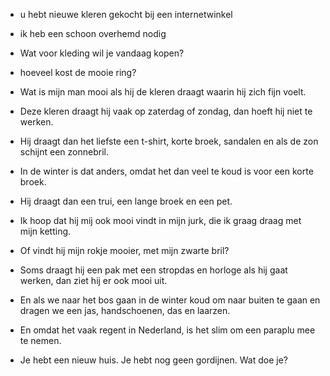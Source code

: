 - u hebt nieuwe kleren gekocht bij een internetwinkel
- ik heb een schoon overhemd nodig
- Wat voor kleding wil je vandaag kopen?
- hoeveel kost de mooie ring?

- Wat is mijn man mooi als hij de kleren draagt waarin hij zich fijn voelt.
- Deze kleren draagt hij vaak op zaterdag of zondag, dan hoeft hij niet te werken.

- Hij draagt dan het liefste een t-shirt, korte broek,
  sandalen en als de zon schijnt een zonnebril.

- In de winter is dat anders, omdat het dan veel te koud is voor een korte broek.

- Hij draagt dan een trui, een lange broek en een pet.

- Ik hoop dat hij mij ook mooi vindt in mijn jurk, die ik graag draag met mijn ketting.
- Of vindt hij mijn rokje mooier, met mijn zwarte bril?

- Soms draagt hij een pak met een stropdas en horloge als hij gaat werken, dan ziet hij er ook mooi uit.
- En als we naar het bos gaan in de winter koud om naar buiten te gaan en dragen we een jas, handschoenen, das en laarzen.
- En omdat het vaak regent in Nederland, is het slim om een paraplu mee te nemen.

- Je hebt een nieuw huis. Je hebt nog geen gordijnen. Wat doe je?  
